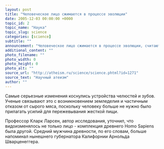 ```yaml
---
layout: post
title: "Человеческое лицо сжимается в процессе эволюции"
date: 2005-12-03 00:00:00 +0000
topic_id: 2
topic_name: "Наука"
topic_slug: science
categories: [science]
subtitle: ""
announcement: "Человеческое лицо сжимается в процессе эволюции, считают антропологи из университета Огайо, выводы которых опубликовала The Sunday Times. 10 тыс. лет назад, по их мнению, лицо было больше на треть - об этом свидетельствуют многочисленные черепа и их фрагменты, параметры которых подвергли статистической обработке."
additional_content: ""
photo_filename: ""
photo_width: 0
photo_height: 0
photo_alt: ""
source_url: "http://atheism.ru/science/science.phtml?id=1271"
source_text: "Научный атеизм"
author: ""
---
```

Самые серьезные изменения коснулись устройства челюстей и зубов. Ученые связывают это с возникновением земледелия и частичным отказом от сырого мяса, поскольку человеку больше не нужно было прилагать усилий для пережевывания жесткой пищи.

Профессор Кларк Ларсен, автор исследования, уточнил, что видоизменялось не только лицо - комплекция древнего Homo Sapiens была другой. Средний мужчина древности, по его словам, больше напоминал нынешнего губернатора Калифорнии Арнольда Шварценеггера.
